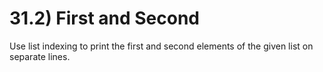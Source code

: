 # 31.2) First and Second

Use list indexing to print the first and second elements of the given list on
separate lines.
